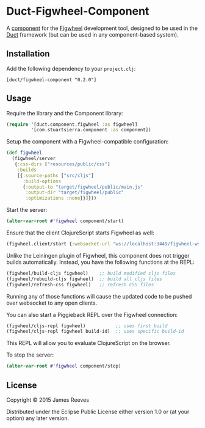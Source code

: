 # Duct-Figwheel-Component

A [component][] for the [Figwheel][] development tool, designed to be
used in the [Duct][] framework (but can be used in any component-based
system).

[component]: https://github.com/stuartsierra/component
[figwheel]:  https://github.com/bhauman/lein-figwheel
[duct]:      https://github.com/weavejester/duct

## Installation

Add the following dependency to your `project.clj`:

    [duct/figwheel-component "0.2.0"]

## Usage

Require the library and the Component library:

```clojure
(require '[duct.component.figwheel :as figwheel]
         '[com.stuartsierra.component :as component])
```

Setup the component with a Figwheel-compatible configuration:

```clojure
(def figwheel
  (figwheel/server
   {:css-dirs ["resources/public/css"]
    :builds
    [{:source-paths ["src/cljs"]
      :build-options
      {:output-to "target/figwheel/public/main.js"
       :output-dir "target/figwheel/public"
       :optimizations :none}}]}))
```

Start the server:

```clojure
(alter-var-root #'figwheel component/start)
```

Ensure that the client ClojureScript starts Figwheel as well:

```clojure
(figwheel.client/start {:websocket-url "ws://localhost:3449/figwheel-ws"})
```

Unlike the Leiningen plugin of Figwheel, this component does not
trigger builds automatically. Instead, you have the following
functions at the REPL:

```clojure
(figwheel/build-cljs figwheel)    ;; build modified cljs files
(figwheel/rebuild-cljs figwheel)  ;; build all cljs files
(figwheel/refresh-css figwheel)   ;; refresh CSS files
```

Running any of those functions will cause the updated code to be
pushed over websocket to any open clients.

You can also start a Piggieback REPL over the Figwheel connection:

```clojure
(figwheel/cljs-repl figwheel)           ;; uses first build
(figwheel/cljs-repl figwheel build-id)  ;; uses specific build-id
```

This REPL will allow you to evaluate ClojureScript on the browser.

To stop the server:

```clojure
(alter-var-root #'figwheel component/stop)
```

## License

Copyright © 2015 James Reeves

Distributed under the Eclipse Public License either version 1.0 or (at
your option) any later version.

